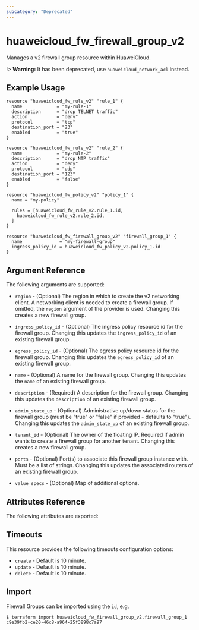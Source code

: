 ```yaml
---
subcategory: "Deprecated"
---
```


# huaweicloud\_fw\_firewall\_group\_v2

Manages a v2 firewall group resource within HuaweiCloud.

!> **Warning:** It has been deprecated, use `huaweicloud_network_acl` instead.

## Example Usage

```hcl
resource "huaweicloud_fw_rule_v2" "rule_1" {
  name             = "my-rule-1"
  description      = "drop TELNET traffic"
  action           = "deny"
  protocol         = "tcp"
  destination_port = "23"
  enabled          = "true"
}

resource "huaweicloud_fw_rule_v2" "rule_2" {
  name             = "my-rule-2"
  description      = "drop NTP traffic"
  action           = "deny"
  protocol         = "udp"
  destination_port = "123"
  enabled          = "false"
}

resource "huaweicloud_fw_policy_v2" "policy_1" {
  name = "my-policy"

  rules = [huaweicloud_fw_rule_v2.rule_1.id,
    huaweicloud_fw_rule_v2.rule_2.id,
  ]
}

resource "huaweicloud_fw_firewall_group_v2" "firewall_group_1" {
  name              = "my-firewall-group"
  ingress_policy_id = huaweicloud_fw_policy_v2.policy_1.id
}
```

## Argument Reference

The following arguments are supported:

* `region` - (Optional) The region in which to create the v2 networking client.
    A networking client is needed to create a firewall group. If omitted, the
    `region` argument of the provider is used. Changing this creates a new
    firewall group.

* `ingress_policy_id` - (Optional) The ingress policy resource id for the firewall group. Changing
    this updates the `ingress_policy_id` of an existing firewall group.

* `egress_policy_id` - (Optional) The egress policy resource id for the firewall group. Changing
    this updates the `egress_policy_id` of an existing firewall group.

* `name` - (Optional) A name for the firewall group. Changing this
    updates the `name` of an existing firewall group.

* `description` - (Required) A description for the firewall group. Changing this
    updates the `description` of an existing firewall group.

* `admin_state_up` - (Optional) Administrative up/down status for the firewall group
    (must be "true" or "false" if provided - defaults to "true").
    Changing this updates the `admin_state_up` of an existing firewall group.

* `tenant_id` - (Optional) The owner of the floating IP. Required if admin wants
    to create a firewall group for another tenant. Changing this creates a new
    firewall group.

* `ports` - (Optional) Port(s) to associate this firewall group instance
    with. Must be a list of strings. Changing this updates the associated routers
    of an existing firewall group.

* `value_specs` - (Optional) Map of additional options.

## Attributes Reference

The following attributes are exported:

## Timeouts
This resource provides the following timeouts configuration options:
- `create` - Default is 10 minute.
- `update` - Default is 10 minute.
- `delete` - Default is 10 minute.

## Import

Firewall Groups can be imported using the `id`, e.g.

```
$ terraform import huaweicloud_fw_firewall_group_v2.firewall_group_1 c9e39fb2-ce20-46c8-a964-25f3898c7a97
```
